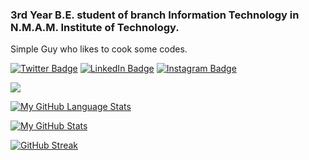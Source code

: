 ### 3rd Year B.E. student of branch Information Technology in N.M.A.M. Institute of Technology.
Simple Guy who likes to cook some codes.


[![Twitter Badge](https://img.shields.io/badge/Twitter-Profile-informational?style=flat&logo=twitter&logoColor=white&color=1CA2F1)](https://twitter.com/seervi1432)
[![LinkedIn Badge](https://img.shields.io/badge/LinkedIn-Profile-informational?style=flat&logo=linkedin&logoColor=white&color=0D76A8)](https://www.linkedin.com/in/priyodit-choudhary-789787207)
[![Instagram Badge](https://img.shields.io/badge/Instagram-Profile-informational?style=flat&logo=instagram&logoColor=white&color=0D76A8)](https://www.instagram.com/mr.seervi/)

![](https://visitor-badge.laobi.icu/badge?page_id=Priyodit1234.Priyodit1234)

[![My GitHub Language Stats](https://github-readme-stats.vercel.app/api/top-langs/?username=Priyodit1234&langs_count=5&theme=tokyonight)]()


[![My GitHub Stats](https://github-readme-stats.vercel.app/api/?username=Priyodit1234&count_private=true&theme=tokyonight&showicons=true)]()


[![GitHub Streak](https://github-readme-streak-stats.herokuapp.com/?user=Priyodit1234&theme=tokyonight)]()


<!--![giphy](https://media.giphy.com/media/RbDKaczqWovIugyJmW/giphy.gif)
<!--
*aadarsh231099/aadarsh231099* is a ✨ special ✨ repository because its `README.md` (this file) appears on your GitHub profile.

Here are some ideas to get you started:

- 🔭 I’m currently working on ...
- 🌱 I’m currently learning ...
- 👯 I’m looking to collaborate on ...
- 🤔 I’m looking for help with ...
- 💬 Ask me about ...
- 📫 How to reach me: ...
- 😄 Pronouns: ...
- ⚡ Fun fact: ...
-->
